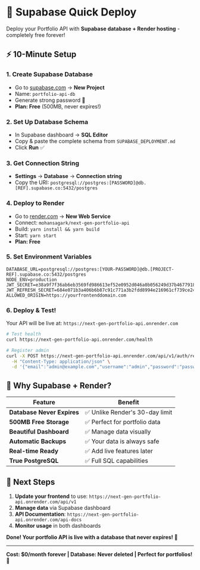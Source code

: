 # 🚀 Supabase Quick Deploy

Deploy your Portfolio API with **Supabase database + Render hosting** - completely free forever!

## ⚡ 10-Minute Setup

### 1. Create Supabase Database
- Go to [supabase.com](https://supabase.com) → **New Project**
- Name: `portfolio-api-db`
- Generate strong password 🔑
- **Plan: Free** (500MB, never expires!)

### 2. Set Up Database Schema
- In Supabase dashboard → **SQL Editor**
- Copy & paste the complete schema from `SUPABASE_DEPLOYMENT.md`
- Click **Run** ✅

### 3. Get Connection String
- **Settings** → **Database** → **Connection string**
- Copy the URI: `postgresql://postgres:[PASSWORD]@db.[REF].supabase.co:5432/postgres`

### 4. Deploy to Render
- Go to [render.com](https://render.com) → **New Web Service**
- Connect: `mohansagark/next-gen-portfolio-api`
- Build: `yarn install && yarn build`
- Start: `yarn start`
- **Plan: Free**

### 5. Set Environment Variables
```env
DATABASE_URL=postgresql://postgres:[YOUR-PASSWORD]@db.[PROJECT-REF].supabase.co:5432/postgres
NODE_ENV=production
JWT_SECRET=e38a9f7f36ab6eb3569fd986613ef52e0952d046a0b056249d37b4677918db0f
JWT_REFRESH_SECRET=684e071b3a406b6b87c91c771a3b2fdd8994e216961cf739ce24b14fc4222e3d
ALLOWED_ORIGIN=https://yourfrontenddomain.com
```

### 6. Deploy & Test!
Your API will be live at: `https://next-gen-portfolio-api.onrender.com`

```bash
# Test health
curl https://next-gen-portfolio-api.onrender.com/health

# Register admin
curl -X POST https://next-gen-portfolio-api.onrender.com/api/v1/auth/register \
  -H "Content-Type: application/json" \
  -d '{"email":"admin@example.com","username":"admin","password":"password123"}'
```

## 🎯 Why Supabase + Render?

| Feature | Benefit |
|---------|---------|
| **Database Never Expires** | ✅ Unlike Render's 30-day limit |
| **500MB Free Storage** | ✅ Perfect for portfolio data |
| **Beautiful Dashboard** | ✅ Manage data visually |
| **Automatic Backups** | ✅ Your data is always safe |
| **Real-time Ready** | ✅ Add live features later |
| **True PostgreSQL** | ✅ Full SQL capabilities |

## 🚀 Next Steps

1. **Update your frontend** to use: `https://next-gen-portfolio-api.onrender.com/api/v1`
2. **Manage data** via Supabase dashboard
3. **API Documentation**: `https://next-gen-portfolio-api.onrender.com/api-docs`
4. **Monitor usage** in both dashboards

**Done! Your portfolio API is live with a database that never expires! 🎉**

---

**Cost: $0/month forever | Database: Never deleted | Perfect for portfolios! 🚀**
